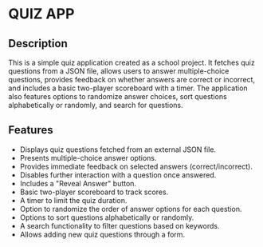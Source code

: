 # QUIZ APP

## Description

This is a simple quiz application created as a school project. It fetches quiz questions from a JSON file, allows users to answer multiple-choice questions, provides feedback on whether answers are correct or incorrect, and includes a basic two-player scoreboard with a timer. The application also features options to randomize answer choices, sort questions alphabetically or randomly, and search for questions.

## Features

* Displays quiz questions fetched from an external JSON file.
* Presents multiple-choice answer options.
* Provides immediate feedback on selected answers (correct/incorrect).
* Disables further interaction with a question once answered.
* Includes a "Reveal Answer" button.
* Basic two-player scoreboard to track scores.
* A timer to limit the quiz duration.
* Option to randomize the order of answer options for each question.
* Options to sort questions alphabetically or randomly.
* A search functionality to filter questions based on keywords.
* Allows adding new quiz questions through a form.
